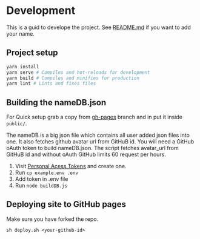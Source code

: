 # Development
This is a guid to develope the project. See [README.md](README.md) if you want to add your name.

## Project setup
```bash
yarn install
yarn serve # Compiles and hot-reloads for development
yarn build # Compiles and minifies for production
yarn lint # Lints and fixes files
```

## Building the nameDB.json

For Quick setup grab a copy from [gh-pages](https://github.com/BitByte-TPC/first-bit/blob/gh-pages/nameDB.json) branch and in put it inside `public/`.

The nameDB is a big json file which contains all user added json files into one. It also fetches github avatar url from GitHuB id. You will need a GitHub oAuth token to build nameDB.json. The script fetches avatar_url from GitHuB id and without oAuth GitHub limits 60 request per hours.

1. Visit [Personal Acess Tokens](https://github.com/settings/tokens) and create one. 
2. Run `cp example.env .env`
3. Add token in .env file
4. Run `node buildDB.js` 

## Deploying site to GitHub pages
Make sure you have forked the repo.
```
sh deploy.sh <your-github-id>
```